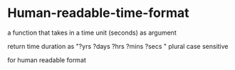 # Human-readable-time-format

a function that
takes in a time unit (seconds) as argument

return time duration as "?yrs ?days ?hrs ?mins ?secs " 
plural case sensitive

for human readable format
